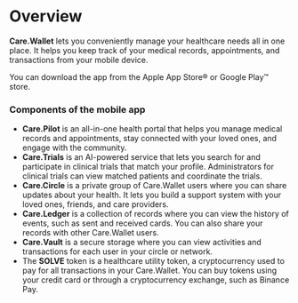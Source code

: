 # Overview

**Care.Wallet** lets you conveniently manage your healthcare needs all in one place. It helps you keep track of your medical records, appointments, and transactions from your mobile device.

You can download the app from the Apple App Store® or Google Play™ store.

### Components of the mobile app&#x20;

* **Care.Pilot** is an all-in-one health portal that helps you manage medical records and appointments, stay connected with your loved ones, and engage with the community.&#x20;
* **Care.Trials** is an AI-powered service that lets you search for and participate in clinical trials that match your profile. Administrators for clinical trials can view matched patients and coordinate the trials.
* **Care.Circle** is a private group of Care.Wallet users where you can share updates about your health. It lets you build a support system with your loved ones, friends, and care providers.&#x20;
* **Care.Ledger** is a collection of records where you can view the history of events, such as sent and received cards. You can also share your records with other Care.Wallet users.&#x20;
* **Care.Vault** is a secure storage where you can view activities and transactions for each user in your circle or network.
* The **SOLVE** token is a healthcare utility token, a cryptocurrency used to pay for all transactions in your Care.Wallet. You can buy tokens using your credit card or through a cryptocurrency exchange, such as Binance Pay.&#x20;

&#x20;
